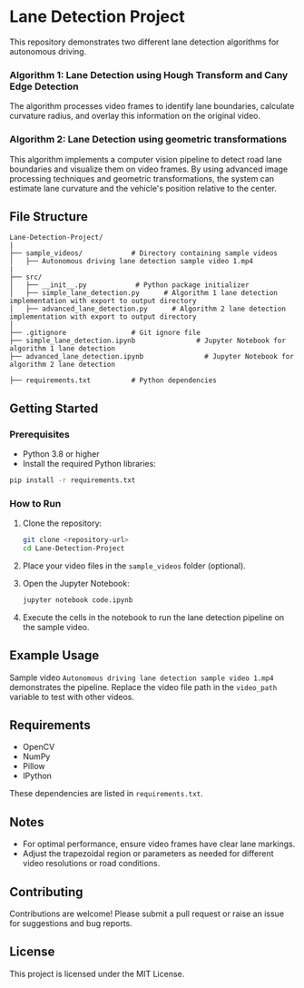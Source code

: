 # Lane Detection Project

This repository demonstrates two different lane detection algorithms for autonomous driving. 

### Algorithm 1: Lane Detection using Hough Transform and Cany Edge Detection
The algorithm processes video frames to identify lane boundaries, calculate curvature radius, and overlay this information on the original video.


### Algorithm 2: Lane Detection using geometric transformations
This algorithm implements a computer vision pipeline to detect road lane boundaries and visualize them on video frames. By using advanced image processing techniques and geometric transformations, the system can estimate lane curvature and the vehicle's position relative to the center.

## File Structure
```
Lane-Detection-Project/
|
├── sample_videos/            # Directory containing sample videos
│   ├── Autonomous driving lane detection sample video 1.mp4
|
├── src/
│   ├── __init__.py            # Python package initializer
│   ├── simple_lane_detection.py      # Algorithm 1 lane detection implementation with export to output directory
│   ├── advanced_lane_detection.py      # Algorithm 2 lane detection implementation with export to output directory
│
├── .gitignore                # Git ignore file
├── simple_lane_detection.ipynb               # Jupyter Notebook for algorithm 1 lane detection
├── advanced_lane_detection.ipynb               # Jupyter Notebook for algorithm 2 lane detection

├── requirements.txt          # Python dependencies
```

## Getting Started

### Prerequisites
- Python 3.8 or higher
- Install the required Python libraries:

```bash
pip install -r requirements.txt
```

### How to Run

1. Clone the repository:
   ```bash
   git clone <repository-url>
   cd Lane-Detection-Project
   ```

2. Place your video files in the `sample_videos` folder (optional).

3. Open the Jupyter Notebook:
   ```bash
   jupyter notebook code.ipynb
   ```

4. Execute the cells in the notebook to run the lane detection pipeline on the sample video.

## Example Usage
Sample video `Autonomous driving lane detection sample video 1.mp4` demonstrates the pipeline. Replace the video file path in the `video_path` variable to test with other videos.

## Requirements
- OpenCV
- NumPy
- Pillow
- IPython

These dependencies are listed in `requirements.txt`.

## Notes
- For optimal performance, ensure video frames have clear lane markings.
- Adjust the trapezoidal region or parameters as needed for different video resolutions or road conditions.

## Contributing
Contributions are welcome! Please submit a pull request or raise an issue for suggestions and bug reports.

## License
This project is licensed under the MIT License.